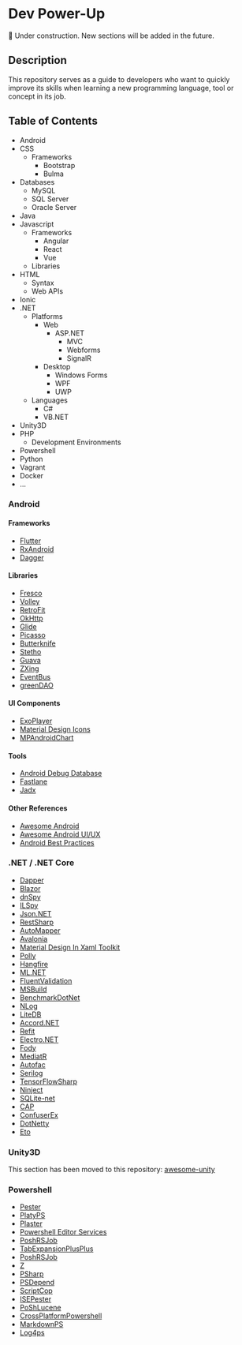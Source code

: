 # Dev Power-Up

:construction: Under construction.
New sections will be added in the future.

## Description

This repository serves as a guide to developers who want to quickly improve its skills when learning a new programming language, tool or concept in its job.

## Table of Contents
* Android
* CSS
  * Frameworks
    * Bootstrap
    * Bulma
* Databases
  * MySQL
  * SQL Server
  * Oracle Server
* Java
* Javascript
  * Frameworks
    * Angular
    * React
    * Vue
  * Libraries
* HTML
  * Syntax
  * Web APIs
* Ionic
* .NET
  * Platforms
    * Web
      * ASP.NET
        * MVC
        * Webforms
        * SignalR
    * Desktop
      * Windows Forms
      * WPF
      * UWP
  * Languages
    * C#
    * VB.NET
* Unity3D
* PHP
  * Development Environments
* Powershell
* Python
* Vagrant
* Docker
* ...

### Android

#### Frameworks
* [Flutter](https://github.com/flutter/flutter "Flutter makes it easy and fast to build beautiful mobile apps. See Flutter section for more info.")
* [RxAndroid](https://github.com/ReactiveX/RxAndroid "RxJava bindings for Android.")
* [Dagger](https://github.com/google/dagger "A fast dependency injector for Android and Java.")

#### Libraries
* [Fresco](https://github.com/facebook/fresco "Facebook's Fresco Android Library Github Page")
* [Volley](https://github.com/google/volley "Google's Android Volley Library Github Page")
* [RetroFit](https://github.com/square/retrofit "Type-safe HTTP client for Android and Java by Square, Inc.")
* [OkHttp](https://github.com/square/okhttp "An HTTP+HTTP/2 client for Android and Java applications.")
* [Glide](https://github.com/bumptech/glide "An image loading and caching library for Android focused on smooth scrolling.")
* [Picasso](https://github.com/square/picasso "A powerful image downloading and caching library for Android.")
* [Butterknife](https://github.com/JakeWharton/butterknife "Bind Android views and callbacks to fields and methods.")
* [Stetho](https://github.com/facebook/stetho "Facebook's Stetho Github Page")
* [Guava](https://github.com/google/guava "Google Core Libraries for Java Github's Page")
* [ZXing](https://github.com/zxing/zxing "ZXing ('Zebra Crossing') barcode scanning library for Java, Android")
* [EventBus](https://github.com/greenrobot/EventBus "Event bus for Android and Java that simplifies communication between Activities, Fragments, Threads, Services, etc. Less code, better quality.")
* [greenDAO](https://github.com/greenrobot/greenDAO "greenDAO is a light & fast ORM solution for Android that maps objects to SQLite databases.")

#### UI Components
* [ExoPlayer](https://github.com/google/ExoPlayer "ExoPlayer Github's Page")
* [Material Design Icons](https://github.com/google/material-design-icons "Material Design icons by Google")
* [MPAndroidChart](https://github.com/PhilJay/MPAndroidChart "A powerful Android chart view / graph view library, supporting line- bar- pie- radar- bubble- and candlestick charts as well as scaling, dragging and animations.")

#### Tools
* [Android Debug Database](https://github.com/amitshekhariitbhu/Android-Debug-Database "Android Debug Database Github's Page")
* [Fastlane](https://github.com/fastlane/fastlane "The easiest way to automate building and releasing your iOS and Android apps")
* [Jadx](https://github.com/skylot/jadx "Dex to Java decompiler")

#### Other References
* [Awesome Android](https://github.com/yongjhih/awesome-android-awesomeness "Awesome Android Github's Page")
* [Awesome Android UI/UX](https://github.com/wasabeef/awesome-android-ui "Awesome Android UI/UX Github's Page")
* [Android Best Practices](https://github.com/futurice/android-best-practices "Do's and Don'ts for Android development, by Futurice developers")

### .NET / .NET Core
* [Dapper](https://github.com/StackExchange/Dapper "A simple object mapper for .Net.")
* [Blazor](https://github.com/aspnet/Blazor "an experimental .NET web framework using C#/Razor and HTML that runs in the browser with WebAssembly.")
* [dnSpy](https://github.com/0xd4d/dnSpy ".NET debugger and assembly editor.")
* [ILSpy](https://github.com/icsharpcode/ILSpy ".NET Decompiler.")
* [Json.NET](https://github.com/JamesNK/Newtonsoft.Json "A popular high-performance JSON framework for .NET.")
* [RestSharp](https://github.com/restsharp/RestSharp "Simple REST and HTTP API Client for .NET.")
* [AutoMapper](https://github.com/AutoMapper/AutoMapper "A convention-based object-object mapper in .NET.")
* [Avalonia](https://github.com/AvaloniaUI/Avalonia "A multi-platform .NET UI framework.")
* [Material Design In Xaml Toolkit](https://github.com/MaterialDesignInXAML/MaterialDesignInXamlToolkit "Google's Material Design in XAML & WPF, for C# & VB.Net.")
* [Polly](https://github.com/App-vNext/Polly "Resilience and transient-fault-handling library that allows developers to express policies such as Retry, Circuit Breaker, Timeout, Bulkhead Isolation, and Fallback in a fluent and thread-safe manner.")
* [Hangfire](https://github.com/HangfireIO/Hangfire "An easy way to perform background job processing in your .NET and .NET Core applications. No Windows Service or separate process required.")
* [ML.NET](https://github.com/dotnet/machinelearning "An open source and cross-platform machine learning framework for .NET.")
* [FluentValidation](https://github.com/JeremySkinner/FluentValidation "A popular .NET validation for building strongly-typed validation rules.")
* [MSBuild](https://github.com/Microsoft/msbuild "The Microsoft Build Engine (MSBuild) is the build platform for .NET and Visual Studio.")
* [BenchmarkDotNet](https://github.com/dotnet/BenchmarkDotNet "Powerful .NET library for benchmarking.")
* [NLog](https://github.com/NLog/NLog "Advanced and Structured Logging for Various .NET Platforms.")
* [LiteDB](https://github.com/mbdavid/LiteDB "A .NET NoSQL Document Store in a single data file.")
* [Accord.NET](https://github.com/accord-net/framework "Machine learning, computer vision, statistics and general scientific computing for .NET.")
* [Refit](https://github.com/reactiveui/refit "The automatic type-safe REST library for Xamarin and .NET.")
* [Electro.NET](https://github.com/ElectronNET/Electron.NET "Build cross platform desktop apps with ASP.NET NET Core.")
* [Fody](https://github.com/Fody/Fody "Extensible tool for weaving .net assemblies.")
* [MediatR](https://github.com/jbogard/MediatR "Simple, unambitious mediator implementation in .NET.")
* [Autofac](https://github.com/autofac/Autofac "An addictive .NET IoC container.")
* [Serilog](https://github.com/serilog/serilog "Simple .NET logging with fully-structured events.")
* [TensorFlowSharp](https://github.com/migueldeicaza/TensorFlowSharp "TensorFlow API for .NET languages.")
* [Ninject](https://github.com/ninject/Ninject "The ninja of .NET dependency injectors.")
* [SQLite-net](https://github.com/praeclarum/sqlite-net "Simple, powerful, cross-platform SQLite client and ORM for .NET.")
* [CAP](https://github.com/dotnetcore/CAP "CAP is a library based on .Net standard, which is a solution to deal with distributed transactions, also has the function of EventBus, it is lightweight, easy to use, and efficiently.")
* [ConfuserEx](https://github.com/yck1509/ConfuserEx "An open-source, free protector for .NET applications.")
* [DotNetty](https://github.com/Azure/DotNetty "A port of Netty, event-driven asynchronous network application framework.")
* [Eto](https://github.com/picoe/Eto "Cross platform GUI framework for desktop and mobile applications in .NET.")

### Unity3D

This section has been moved to this repository: [awesome-unity](https://github.com/agarcialeon/awesome-unity/  "Awesome Unity Github's Page")

### Powershell
* [Pester](https://github.com/pester/Pester "Pester Github Page")
* [PlatyPS](https://github.com/PowerShell/platyPS "platyPS Github Page")
* [Plaster](https://github.com/PowerShell/Plaster "Plaster Github Page")
* [Powershell Editor Services](https://github.com/PowerShell/PowerShellEditorServices "A common platform for PowerShell development support in any editor or application!")
* [PoshRSJob](https://github.com/proxb/PoshRSJob "Provides an alternative to PSjobs with greater performance and less overhead to run commands in the background, freeing up the console and allowing throttling on the jobs.")
* [TabExpansionPlusPlus](https://github.com/lzybkr/TabExpansionPlusPlus "A v3 PowerShell module to improve tab expansion and Intellisense.")
* [PoshRSJob](https://github.com/lzybkr/TabExpansionPlusPlus "A v3 PowerShell module to improve tab expansion and Intellisense.")
* [Z](https://github.com/vincpa/z "Save time typing out directory paths in PowerShell by jumping around instead.")
* [PSharp](https://github.com/dfinke/PSharp "Productivity tool that makes PowerShell ISE better.")
* [PSDepend](https://github.com/RamblingCookieMonster/PSDepend "PowerShell Dependency Handler.")
* [ScriptCop](https://github.com/StartAutomating/ScriptCop "ScriptCop is a static analysis and testing tool for Windows PowerShell.")
* [ISEPester](https://github.com/dfinke/IsePester "Module to integrate PowerShell Pester into ISE.")
* [PoShLucene](https://github.com/dfinke/PoShLucene "PowerShell WPF GUI over Lucene.NET.")
* [CrossPlatformPowershell](https://github.com/pldmgg/CrossPlatformPowerShell "PowerShell Functions that work on Windows PowerShell 5.1 as well as PowerShell Core on Windows as well as all officially supported Linux distros.")
* [MarkdownPS](https://github.com/Sarafian/MarkdownPS "A powershell module to render markdown files.")
* [Log4ps](https://github.com/gaelcolas/log4ps "PowerShell module for logging using log4net library.")
